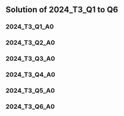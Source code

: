 ## Solution of 2024_T3_Q1 to Q6

### 2024_T3_Q1_A0 


### 2024_T3_Q2_A0 


### 2024_T3_Q3_A0 


### 2024_T3_Q4_A0 


### 2024_T3_Q5_A0 


### 2024_T3_Q6_A0 
